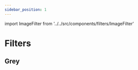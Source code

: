 ```yaml
---
sidebar_position: 1
---
```


import ImageFilter from '../../src/components/filters/ImageFilter'

# Filters

## Grey

<ImageFilter />

